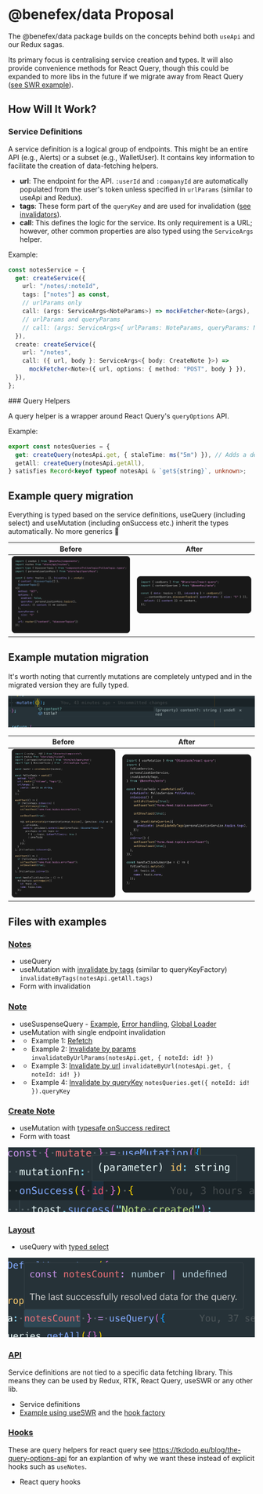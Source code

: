 # @benefex/data Proposal

The @benefex/data package builds on the concepts behind both `useApi` and our Redux sagas.

Its primary focus is centralising service creation and types. It will also provide convenience methods for React Query, though this could be expanded to more libs in the future if we migrate away from React Query ([see SWR example](src/pages/Note/Note.tsx#L24)).

## How Will It Work?

### Service Definitions

A service definition is a logical group of endpoints. This might be an entire API (e.g., Alerts) or a subset (e.g., WalletUser). It contains key information to facilitate the creation of data-fetching helpers.

- **url**: The endpoint for the API. `:userId` and `:companyId` are automatically populated from the user's token unless specified in `urlParams` (similar to useApi and Redux).
- **tags**: These form part of the `queryKey` and are used for invalidation ([see invalidators](src/api/index.ts)).
- **call**: This defines the logic for the service. Its only requirement is a URL; however, other common properties are also typed using the `ServiceArgs` helper.

Example:

```ts
const notesService = {
  get: createService({
    url: "/notes/:noteId",
    tags: ["notes"] as const,
    // urlParams only
    call: (args: ServiceArgs<NoteParams>) => mockFetcher<Note>(args),
    // urlParams and queryParams
    // call: (args: ServiceArgs<{ urlParams: NoteParams, queryParams: NoteQuery }>) => mockFetcher<Note>(args),
  }),
  create: createService({
    url: "/notes",
    call: ({ url, body }: ServiceArgs<{ body: CreateNote }>) =>
      mockFetcher<Note>({ url, options: { method: "POST", body } }),
  }),
};
```

### Query Helpers

A query helper is a wrapper around React Query's `queryOptions` API.

Example:

```ts
export const notesQueries = {
  get: createQuery(notesApi.get, { staleTime: ms("5m") }), // Adds a default cache time of 5 minutes, can be overidden,
  getAll: createQuery(notesApi.getAll),
} satisfies Record<keyof typeof notesApi & `get${string}`, unknown>;
```

## Example query migration

Everything is typed based on the service definitions, useQuery (including select) and useMutation (including onSuccess etc.) inherit the types automatically. No more generics :tada:

| Before                       | After                      |
| ---------------------------- | -------------------------- |
| ![before](public/before.png) | ![after](public/after.png) |

## Example mutation migration

It's worth noting that currently mutations are completely untyped and in the migrated version they are fully typed.

![alt text](public/mut-type.png)

| Before                            | After                          |
| --------------------------------- | ------------------------------ |
| ![before](public/before-mut2.png) | ![after](public/after-mut.png) |

## Files with examples

### [Notes](src/pages/Notes/Notes.tsx)

- useQuery
- useMutation with [invalidate by tags](src/pages/Notes/Notes.tsx#L24) (similar to queryKeyFactory) `invalidateByTags(notesApi.getAll.tags)`
- Form with invalidation

### [Note](src/pages/Note/Note.tsx)

- useSuspenseQuery - [Example](src/pages/Note/Note.tsx#L22), [Error handling](src/layouts/Default.tsx#L34), [Global Loader](src/layouts/Default.tsx#L38)
- useMutation with single endpoint invalidation
- - Example 1: [Refetch](src/pages/Note/Note.tsx#L34)
- - Example 2: [Invalidate by params](src/pages/Note/Note.tsx#L37) `invalidateByUrlParams(notesApi.get, { noteId: id! })`
- - Example 3: [Invalidate by url](src/pages/Note/Note.tsx#L42) `invalidateByUrl(notesApi.get, { noteId: id! })`
- - Example 4: [Invalidate by queryKey](src/pages/Note/Note.tsx#L47) `notesQueries.get({ noteId: id! }).queryKey`

### [Create Note](src/pages/CreateNote/CreateNote.tsx)

- useMutation with [typesafe onSuccess redirect](src/pages/CreateNote/CreateNote.tsx#L49)
- Form with toast

![typesafe onSuccess redirect](public/image2.png)

### [Layout](src/layouts/Default.tsx)

- useQuery with [typed select](src/layouts/Default.tsx#L9)

![typed select](public/image.png)

### [API](src/api/note/api.ts)

Service definitions are not tied to a specific data fetching library. This means they can be used by Redux, RTK, React Query, useSWR or any other lib.

- Service definitions
- [Example using useSWR](src/pages/Note/Note.tsx#L24) and the [hook factory](src/api/helpers/swr.ts)

### [Hooks](src/api/note/hooks.ts)

These are query helpers for react query see https://tkdodo.eu/blog/the-query-options-api for an explantion of why we want these instead of explicit hooks such as `useNotes`.

- React query hooks
